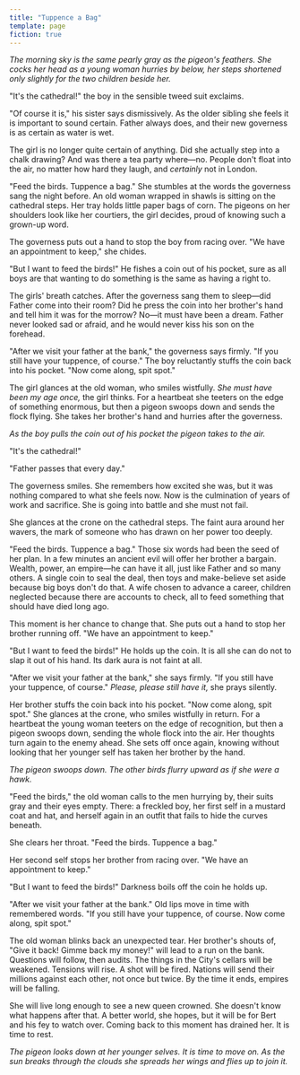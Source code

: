 ```yaml
---
title: "Tuppence a Bag"
template: page
fiction: true
---
```


*The morning sky is the same pearly gray as the pigeon's feathers.
She cocks her head as a young woman hurries by below,
her steps shortened only slightly for the two children beside her.*

"It's the cathedral!"
the boy in the sensible tweed suit exclaims.

"Of course it is,"
his sister says dismissively.
As the older sibling she feels it is important to sound certain.
Father always does,
and their new governess is as certain as water is wet.

The girl is no longer quite certain of anything.
Did she actually step into a chalk drawing?
And was there a tea party where—no.
People don't float into the air,
no matter how hard they laugh,
and *certainly* not in London.

"Feed the birds. Tuppence a bag."
She stumbles at the words the governess sang the night before.
An old woman wrapped in shawls is sitting on the cathedral steps.
Her tray holds little paper bags of corn.
The pigeons on her shoulders look like her courtiers,
the girl decides,
proud of knowing such a grown-up word.

The governess puts out a hand to stop the boy from racing over.
"We have an appointment to keep,"
she chides.

"But I want to feed the birds!"
He fishes a coin out of his pocket,
sure as all boys are that wanting to do something is the same as having a right to.

The girls' breath catches.
After the governess sang them to sleep—did Father come into their room?
Did he press the coin into her brother's hand and tell him it was for the morrow?
No—it must have been a dream.
Father never looked sad or afraid,
and he would never kiss his son on the forehead.

"After we visit your father at the bank,"
the governess says firmly.
"If you still have your tuppence, of course."
The boy reluctantly stuffs the coin back into his pocket.
"Now come along, spit spot."

The girl glances at the old woman,
who smiles wistfully.
*She must have been my age once,*
the girl thinks.
For a heartbeat she teeters on the edge of something enormous,
but then a pigeon swoops down and sends the flock flying.
She takes her brother's hand and hurries after the governess.

*As the boy pulls the coin out of his pocket the pigeon takes to the air.*

"It's the cathedral!"

"Father passes that every day."

The governess smiles.
She remembers how excited she was,
but it was nothing compared to what she feels now.
Now is the culmination of years of work and sacrifice.
She is going into battle and she must not fail.

She glances at the crone on the cathedral steps.
The faint aura around her wavers,
the mark of someone who has drawn on her power too deeply.

"Feed the birds. Tuppence a bag."
Those six words had been the seed of her plan.
In a few minutes an ancient evil will offer her brother a bargain.
Wealth, power, an empire—he can have it all,
just like Father and so many others.
A single coin to seal the deal,
then toys and make-believe set aside because big boys don't do that.
A wife chosen to advance a career,
children neglected because there are accounts to check,
all to feed something that should have died long ago.

This moment is her chance to change that.
She puts out a hand to stop her brother running off.
"We have an appointment to keep."

"But I want to feed the birds!"
He holds up the coin.
It is all she can do not to slap it out of his hand.
Its dark aura is not faint at all.

"After we visit your father at the bank,"
she says firmly.
"If you still have your tuppence, of course."
*Please, please still have it,*
she prays silently.

Her brother stuffs the coin back into his pocket.
"Now come along, spit spot."
She glances at the crone,
who smiles wistfully in return.
For a heartbeat the young woman teeters on the edge of recognition,
but then a pigeon swoops down,
sending the whole flock into the air.
Her thoughts turn again to the enemy ahead.
She sets off once again,
knowing without looking that her younger self has taken her brother by the hand.

*The pigeon swoops down.
The other birds flurry upward as if she were a hawk.*

"Feed the birds,"
the old woman calls to the men hurrying by,
their suits gray and their eyes empty.
There:
a freckled boy,
her first self in a mustard coat and hat,
and herself again in an outfit that fails to hide the curves beneath.

She clears her throat.
"Feed the birds. Tuppence a bag."

Her second self stops her brother from racing over.
"We have an appointment to keep."

"But I want to feed the birds!"
Darkness boils off the coin he holds up.

"After we visit your father at the bank."
Old lips move in time with remembered words.
"If you still have your tuppence,
of course.
Now come along, spit spot."

The old woman blinks back an unexpected tear.
Her brother's shouts of,
"Give it back! Gimme back my money!"
will lead to a run on the bank.
Questions will follow,
then audits.
The things in the City's cellars will be weakened.
Tensions will rise.
A shot will be fired.
Nations will send their millions against each other,
not once but twice.
By the time it ends,
empires will be falling.

She will live long enough to see a new queen crowned.
She doesn't know what happens after that.
A better world,
she hopes,
but it will be for Bert and his fey to watch over.
Coming back to this moment has drained her.
It is time to rest.

*The pigeon looks down at her younger selves.
It is time to move on.
As the sun breaks through the clouds she spreads her wings and flies up to join it.*
